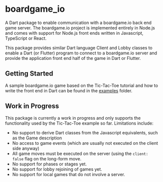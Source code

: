# boardgame_io

A Dart package to enable communication with a boardgame.io back end game server.
The boardgame.io project is implemented entirely in Node.js and comes with support
for Node.js front ends written in Javascript, TypeScript or React.

This package provides similar Dart language Client and Lobby classes to enable
a Dart (or Flutter) program to connect to a boardgame.io server and provide the
application front end half of the game in Dart or Flutter.

## Getting Started

A sample boardgame.io game based on the Tic-Tac-Toe tutorial and how to write the
front end in Dart can be found in the [examples](examples/) folder.

## Work in Progress

This package is currently a work in progress and only supports the functionality
used by the Tic-Tac-Toe example so far. Limitations include:

- No support to derive Dart classes from the Javascript equivalents, such as
the Game description
- No access to game events (which are usually not executed on the client side
anyway)
- All game moves must be executed on the server (using the `client: false` flag
on the long-form move.
- No support for phases or stages yet.
- No support for lobby rejoining of games yet.
- No support for local games that do not involve a server.
